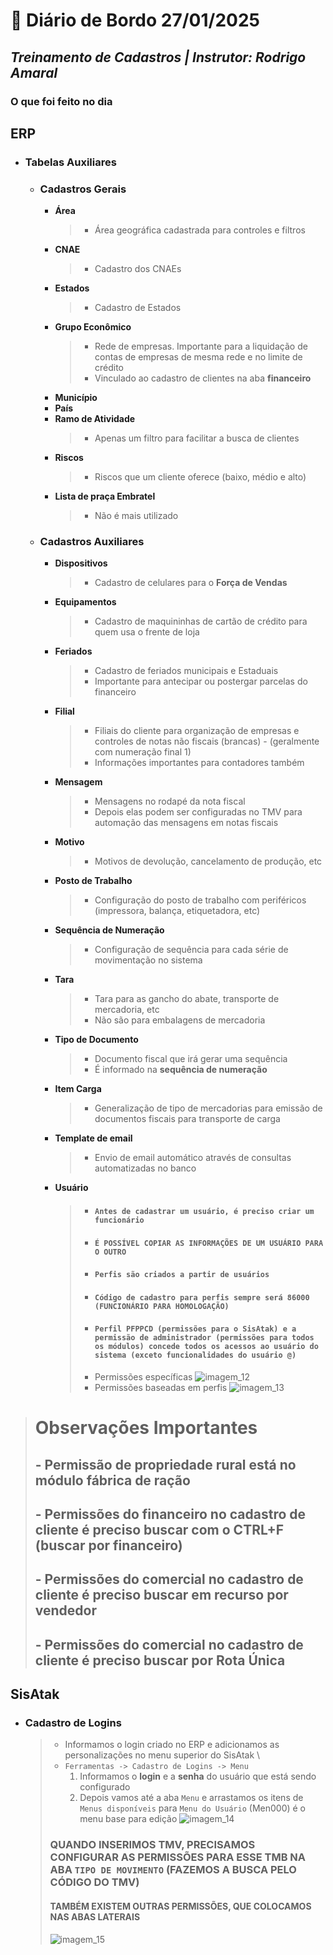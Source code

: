 # 📌 **Diário de Bordo 27/01/2025**
## *Treinamento de Cadastros | Instrutor: Rodrigo Amaral*

### **O que foi feito no dia**

## ERP
- ### Tabelas Auxiliares
    - ### Cadastros Gerais
        - **Área**
            > - Área geográfica cadastrada para controles e filtros
        - **CNAE**
            > - Cadastro dos CNAEs
        - **Estados**
            > - Cadastro de Estados
        - **Grupo Econômico**
            > - Rede de empresas. Importante para a liquidação de contas de empresas de mesma rede e no limite de crédito
            > - Vinculado ao cadastro de clientes na aba **financeiro**
        - **Município**
        - **País**
        - **Ramo de Atividade**
            > - Apenas um filtro para facilitar a busca de clientes
        - **Riscos**
            > - Riscos que um cliente oferece (baixo, médio e alto)
        - **Lista de praça Embratel**
            > - Não é mais utilizado

    - ### Cadastros Auxiliares
        - **Dispositivos**
            > - Cadastro de celulares para o **Força de Vendas**

        - **Equipamentos**
            > - Cadastro de maquininhas de cartão de crédito para quem usa o frente de loja

        - **Feriados**
            > - Cadastro de feriados municipais e Estaduais
            > - Importante para antecipar ou postergar parcelas do financeiro

        - **Filial**
            > - Filiais do cliente para organização de empresas e controles de notas não fiscais (brancas) - (geralmente com numeração final 1)
            > - Informações importantes para contadores também

        - **Mensagem**
            > - Mensagens no rodapé da nota fiscal
            > - Depois elas podem ser configuradas no TMV para automação das mensagens em notas fiscais

        - **Motivo**
            > - Motivos de devolução, cancelamento de produção, etc

        - **Posto de Trabalho**
            > - Configuração do posto de trabalho com periféricos (impressora, balança, etiquetadora, etc)

        - **Sequência de Numeração**
            > - Configuração de sequência para cada série de movimentação no sistema

        - **Tara**
            > - Tara para as gancho do abate, transporte de mercadoria, etc
            > - Não são para embalagens de mercadoria

        - **Tipo de Documento**
            > - Documento fiscal que irá gerar uma sequência
            > - É informado na **sequência de numeração**

        - **Item Carga**
            > - Generalização de tipo de mercadorias para emissão de documentos fiscais para transporte de carga

        - **Template de email**
            > - Envio de email automático através de consultas automatizadas no banco

        - **Usuário**
            > - #### **`Antes de cadastrar um usuário, é preciso criar um funcionário`**
            > -  #### **`É POSSÍVEL COPIAR AS INFORMAÇÕES DE UM USUÁRIO PARA O OUTRO`**
            > -  #### **`Perfis são criados a partir de usuários`**
            > -  #### **`Código de cadastro para perfis sempre será 86000 (FUNCIONÁRIO PARA HOMOLOGAÇÃO)`**
            > - #### **`Perfil PFPPCD (permissões para o SisAtak) e a permissão de administrador (permissões para todos os módulos) concede todos os acessos ao usuário do sistema (exceto funcionalidades do usuário @)`**
            > - Permissões específicas
                ![imagem_12](../imagens/imagem_12.png)
            > - Permissões baseadas em perfis
                ![imagem_13](../imagens/imagem_13.png)
> # Observações Importantes
>   ## - Permissão de propriedade rural está no módulo fábrica de ração
>   ## - Permissões do financeiro no cadastro de cliente é preciso buscar com o CTRL+F (buscar por financeiro)
>   ## - Permissões do comercial no cadastro de cliente é preciso buscar em recurso por vendedor
>   ## - Permissões do comercial no cadastro de cliente é preciso buscar por Rota Única

## SisAtak
- ### Cadastro de Logins
    > - Informamos o login criado no ERP e adicionamos as personalizações no menu superior do SisAtak \
    > - `Ferramentas -> Cadastro de Logins -> Menu`
    >   1. Informamos o **login** e a **senha** do usuário que está sendo configurado
    >   2. Depois vamos até a aba `Menu` e arrastamos os itens de `Menus disponíveis` para `Menu do Usuário` (Men000) é o menu base para edição
    >   ![imagem_14](../imagens/imagem_14.png)
    > ### QUANDO INSERIMOS TMV, PRECISAMOS CONFIGURAR AS PERMISSÕES PARA ESSE TMB NA ABA `TIPO DE MOVIMENTO` (FAZEMOS A BUSCA PELO CÓDIGO DO TMV)
    > #### TAMBÉM EXISTEM OUTRAS PERMISSÕES, QUE COLOCAMOS NAS ABAS LATERAIS
    > ![imagem_15](../imagens/imagem_15.png)